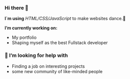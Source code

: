 ### <strong> Hi there 👋</strong>

<b>I`m using</b> <em>HTML/CSS/JavaScript</em> to make websites dance.🕺

<b>I’m currently working on:</b>
<ul> 
  <li>My portfolio</li>
  <li>Shaping myself as the best Fullstack developer</li>
</ul>

### 🤔 I’m looking for help with
<ul>
  <li>Finding a job on interesting projects</li>
  <li>some new community of like-minded people</li>
</ul>

<!--
### 📫 How to reach me

<div display="flex">
  <a href="https://www.linkedin.com/in/codewithbernard/">
    <img src="https://img.shields.io/badge/linkedin-%230077B5.svg?style=for-the-badge&logo=linkedin&logoColor=white" alt="LinkedIn"/>
  </a>
  <a href="https://twitter.com/CodeWithBernard">
    <img src="https://img.shields.io/badge/codewithbernard-%231DA1F2.svg?style=for-the-badge&logo=Twitter&logoColor=white" alt="Twitter"/>
  </a>
  <a href="https://medium.com/@bernardbad">
    <img src="https://img.shields.io/badge/Medium-12100E?style=for-the-badge&logo=medium&logoColor=white" alt="Medium"/>
  </a>
</div>
 Fun fact:
  🔭I’m currently learning
-->


